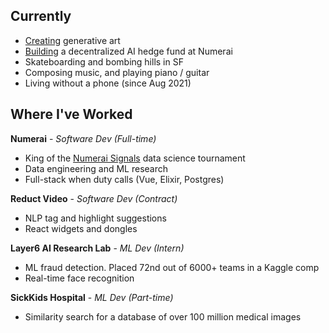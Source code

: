 ## Currently
<div id="now-section">

- [Creating](https://www.shadertoy.com/view/tlSyzG) generative art
- [Building](https://twitter.com/LiamHinzman/status/1341064191688364032?s=20) a decentralized AI hedge fund at Numerai</li>
- Skateboarding and bombing hills in SF</li>
- Composing music, and playing piano / guitar
- Living without a phone (since Aug 2021)

</div>
  
<div id="work-section">

## Where I've Worked
**Numerai** - _Software Dev (Full-time)_
- King of the <a href="https://signals.numer.ai/">Numerai Signals</a> data science tournament</li>
- Data engineering and ML research</li>
- Full-stack when duty calls (Vue, Elixir, Postgres)</li>

**Reduct Video** - _Software Dev (Contract)_
- NLP tag and highlight suggestions
- React widgets and dongles

**Layer6 AI Research Lab** - _ML Dev (Intern)_
- ML fraud detection. Placed 72nd out of 6000+ teams in a Kaggle comp</li>
- Real-time face recognition

**SickKids Hospital** - _ML Dev (Part-time)_
- Similarity search for a database of over 100 million medical images

</div>
